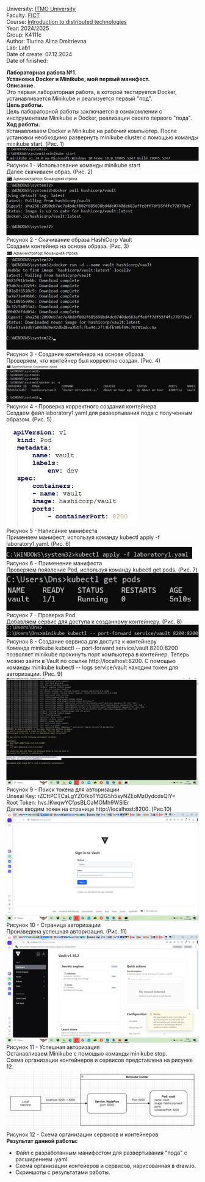 University: [ITMO University](https://itmo.ru/ru/)  
Faculty: [FICT](https://fict.itmo.ru)   
Course: [Introduction to distributed technologies](https://github.com/itmo-ict-faculty/introduction-to-distributed-technologies)   
Year: 2024/2025  
Group: K4111c  
Author: Tiurina Alina Dmitrievna  
Lab: Lab1  
Date of create: 07.12.2024  
Date of finished:   

**Лабораторная работа №1.  
Установка Docker и Minikube, мой первый манифест.**  
**Описание.**    
Это первая лабораторная работа, в которой тестируется Docker, устанавливается Minikube и реализуется первый "под".  
**Цель работы.**    
Цель лабораторной работы заключается в ознакомлении с инструментами Minikube и Docker, реализации своего первого "пода".  
**Ход работы.**  
Устанавливаем Docker и Minikube на рабочий компьютер. После установки необходимо развернуть minikube cluster с помощью команды minikube start. (Рис. 1)    
![Screenshot 1](https://github.com/Adalin43/2024_2025-introduction_to_distributed_technologies-k4111c-tiurina_a_d/blob/main/lab1/imagine/1.1.jpg)    
Рисунок 1 - Использование команды minikube start   
Далее скачиваем образ. (Рис. 2)  
![Screenshot 2](https://github.com/Adalin43/2024_2025-introduction_to_distributed_technologies-k4111c-tiurina_a_d/blob/main/lab1/imagine/2.jpg)   
Рисунок 2 - Скачивание образа HashiCorp Vault  
Создаем контейнер на основе образа. (Рис. 3)  
![Screenshot 3](https://github.com/Adalin43/2024_2025-introduction_to_distributed_technologies-k4111c-tiurina_a_d/blob/main/lab1/imagine/3.jpg)   
Рисунок 3 - Создание контейнера на основе образа  
Проверяем, что контейнер был корректно создан. (Рис. 4)  
![Screenshot 4](https://github.com/Adalin43/2024_2025-introduction_to_distributed_technologies-k4111c-tiurina_a_d/blob/main/lab1/imagine/4.jpg)    
Рисунок 4 - Проверка корректного создания контейнера   
Создаем файл laboratory1.yaml для развертывания пода с полученным образом. (Рис. 5)  
![Screenshot 5](https://github.com/Adalin43/2024_2025-introduction_to_distributed_technologies-k4111c-tiurina_a_d/blob/main/lab1/imagine/5.jpg)   
Рисунок 5 - Написание манифеста  
Применяем манифест, используя команду kubectl apply -f laboratory1.yaml. (Рис. 6)  
![Screenshot 6](https://github.com/Adalin43/2024_2025-introduction_to_distributed_technologies-k4111c-tiurina_a_d/blob/main/lab1/imagine/6.jpg)  
Рисунок 6 - Применение манифеста  
Проверяем  появление Pod, используя команду kubectl get pods. (Рис. 7)  
![Screenshot 7](https://github.com/Adalin43/2024_2025-introduction_to_distributed_technologies-k4111c-tiurina_a_d/blob/main/lab1/imagine/7.jpg)     
Рисунок 7 - Проверка Pod   
Добавляем сервис для доступа к созданному контейнеру. (Рис. 8)  
![Screenshot 8](https://github.com/Adalin43/2024_2025-introduction_to_distributed_technologies-k4111c-tiurina_a_d/blob/main/lab1/imagine/8.jpg)   
Рисунок 8 - Создание сервиса для доступа к контейнеру  
Команда minikube kubectl -- port-forward service/vault 8200:8200 позволяет minikube прокинуть порт компьютера в контейнер. Теперь можно зайти в Vault по ссылке http://localhost:8200. С помощью команды minikube kubectl -- logs service/vault находим токен для авторизации. (Рис. 9) 
![Screenshot 9](https://github.com/Adalin43/2024_2025-introduction_to_distributed_technologies-k4111c-tiurina_a_d/blob/main/lab1/imagine/9.jpg)  
Рисунок 9 - Поиск токена для авторизации   
Unseal Key: rZCttPCTCaLgYZO/kbTYi2G5h5syNZEoMz0ydcdsQlY=  
Root Token: hvs.IKwqwYCfpsBLOaMOMh9WSlEr  
Далее вводим токен на странице http://localhost:8200. (Рис.10)   
![Screenshot 10](https://github.com/Adalin43/2024_2025-introduction_to_distributed_technologies-k4111c-tiurina_a_d/blob/main/lab1/imagine/10.jpg)   
Рисунок 10 - Страница авторизации  
Произведена успешная авторизация. (Рис. 11)  
![Screenshot 11](https://github.com/Adalin43/2024_2025-introduction_to_distributed_technologies-k4111c-tiurina_a_d/blob/main/lab1/imagine/11.jpg)
Рисунок 11 - Успешная авторизация  
Останавливаем Minikube с помощью команды minikube stop.  
Схема организации контейнеров и сервисов представлена на рисунке 12.  
![Screenshot 12](https://github.com/Adalin43/2024_2025-introduction_to_distributed_technologies-k4111c-tiurina_a_d/blob/main/lab1/imagine/12.jpg)    
Рисунок 12 - Схема организации сервисов и контейнеров   
**Результат данной работы:**  
- Файл с разработанным манифестом для развертывания "пода" с расширением .yaml.  
- Схема организации контейеров и сервисов, нарисованная в draw.io.  
- Скриншоты c результатами работы.  








